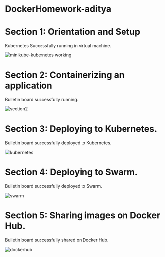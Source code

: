 # DockerHomework-aditya

# Section 1: Orientation and Setup 
Kubernetes Successfully running in virtual machine.

![minikube-kubernetes working](https://user-images.githubusercontent.com/37020817/67138417-bca77380-f210-11e9-8bcf-a3aa14aa62b3.png)


# Section 2: Containerizing an application
Bulletin board successfully running.

![section2](https://user-images.githubusercontent.com/37020817/67165114-2f1e6d80-f34f-11e9-938c-3dfa2eb820df.png)


# Section 3: Deploying to Kubernetes.
Bulletin board successfully deployed to Kubernetes.

![kubernetes](https://user-images.githubusercontent.com/37020817/67138422-c5984500-f210-11e9-95f9-09b00f512da0.png)


# Section 4: Deploying to Swarm.
Bulletin board successfully deployed to Swarm.

![swarm](https://user-images.githubusercontent.com/37020817/67138420-c03afa80-f210-11e9-96ca-b881fb6cf54f.png)


# Section 5: Sharing images on Docker Hub.
Bulletin board successfully shared on Docker Hub.

![dockerhub](https://user-images.githubusercontent.com/37020817/67138423-c7fa9f00-f210-11e9-9ab5-5077285a801d.png)

